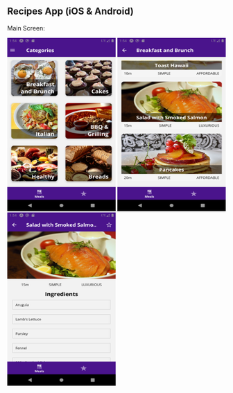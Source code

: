 ## Recipes App (iOS & Android)

Main Screen:

<img src="/docs/images/CategoriesScreen.png" height="400" width="250">
<img src="/docs/images/insideACategory.png" height="400" width="250">
<img src="/docs/images/aMeal.png" height="400" width="250">
